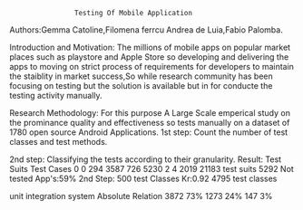 					Testing Of Mobile Application
Authors:Gemma Catoline,Filomena ferrcu Andrea de Luia,Fabio Palomba.

Introduction and Motivation:
	  	The millions of mobile apps on popular market places such as playstore and Apple Store so 
developing and delivering the apps to moving on strict process of requirements for developers to
maintain the staiblity in market success,So while research community has been focusing on testing but 
the solution is available but in for conducte the testing activity manually.

Research Methodology:
		    For this purpose A Large Scale emperical study on the prominance quality and 
effectiveness so tests manually on a dataset of 1780 open source Android Applications.
1st step:
	Count the number of test classes and test methods.

2nd step:
	Classifying the tests according to their granularity.
Result:
	Test Suits 		Test Cases
	    0			    0
	   294			   3587
	   726			   5230
	    2			    4
	   2019			   21183
test suits 5292
Not tested App's:59%
2nd Step:
	500 test Classes
	Kr:0.92
	4795 test classes
	
unit integration system
	Absolute 		Relation
	 3872			  73%
	 1273			  24%
	 147			   3%